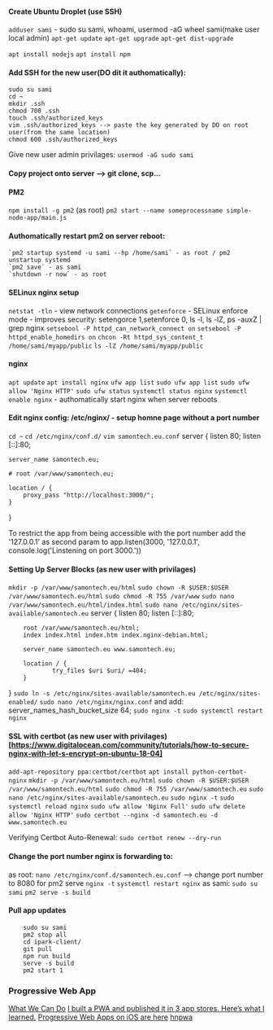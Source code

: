 #### Create Ubuntu Droplet (use SSH)
`adduser sami` - sudo su sami, whoami, usermod -aG wheel sami(make user local admin)
`apt-get update`
`apt-get upgrade`
`apt-get dist-upgrade`

`apt install nodejs`
`apt install npm`

#### Add SSH for the new user(DO dit it authomatically):
    sudo su sami
    cd ~
    mkdir .ssh
    chmod 700 .ssh
    touch .ssh/authorized_keys
    vim .ssh/authorized_keys --> paste the key generated by DO on root user(from the same location)
    chmod 600 .ssh/authorized_keys

Give new user admin privilages:
    `usermod -aG sudo sami`


#### Copy project onto server --> git clone, scp...
<!-- `tar czf simplenodeapp.tar.gz main.js package.json package-lock.json public/` -->

#### PM2
`npm install -g pm2` (as root)
`pm2 start --name someprocessname simple-node-app/main.js`

#### Authomatically restart pm2 on server reboot:
    `pm2 startup systemd -u sami --hp /home/sami` - as root / pm2 unstartup systemd
    `pm2 save` - as sami
    `shutdown -r now` - as root

 

#### SELinux nginx setup
`netstat -tln` - view network connections
`getenforce` - SELinux enforce mode - improves security: setengorce 1,setenforce 0, ls -l, ls -lZ, ps -auxZ | grep nginx
`setsebool -P httpd_can_network_connect on`
`setsebool -P httpd_enable_homedirs on`
`chcon -Rt httpd_sys_content_t /home/sami/myapp/public`
`ls -lZ /home/sami/myapp/public`

#### nginx
`apt update`
`apt install nginx`
`ufw app list`
`sudo ufw app list`
`sudo ufw allow 'Nginx HTTP'`
`sudo ufw status`
`systemctl status nginx`
`systemctl enable nginx` - authomatically start nginx when server reboots


#### Edit nginx config: /etc/nginx/ - setup homne page without a port number

`cd ~`
`cd /etc/nginx/conf.d/`
`vim samontech.eu.conf`
server {
    listen 80;
    listen [::]:80;

    server_name samontech.eu;

    # root /var/www/samontech.eu;

    location / {
        proxy_pass "http://localhost:3000/";
    }
}

To restrict the app from being accessible with the port number add the '127.0.0.1' as second param to app.listen(3000, '127.0.0.1', console.log('Linstening on port 3000.'))




#### Setting Up Server Blocks (as new user with privilages)
`mkdir -p /var/www/samontech.eu/html`
`sudo chown -R $USER:$USER /var/www/samontech.eu/html`
`sudo chmod -R 755 /var/www`
`sudo nano /var/www/samontech.eu/html/index.html`
`sudo nano /etc/nginx/sites-available/samontech.eu`
server {
        listen 80;
        listen [::]:80;

        root /var/www/samontech.eu/html;
        index index.html index.htm index.nginx-debian.html;

        server_name samontech.eu www.samontech.eu;

        location / {
                try_files $uri $uri/ =404;
        }
}
`sudo ln -s /etc/nginx/sites-available/samontech.eu /etc/nginx/sites-enabled/`
`sudo nano /etc/nginx/nginx.conf` and add: server_names_hash_bucket_size 64;
`sudo nginx -t`
`sudo systemctl restart nginx`


#### SSL with certbot (as new user with privilages)[https://www.digitalocean.com/community/tutorials/how-to-secure-nginx-with-let-s-encrypt-on-ubuntu-18-04]
`add-apt-repository ppa:certbot/certbot`
`apt install python-certbot-nginx`
`mkdir -p /var/www/samontech.eu/html`
`sudo chown -R $USER:$USER /var/www/samontech.eu/html`
`sudo chmod -R 755 /var/www/samontech.eu`
`sudo nano /etc/nginx/sites-available/samontech.eu`
`sudo nginx -t`
`sudo systemctl reload nginx`
`sudo ufw allow 'Nginx Full'`
`sudo ufw delete allow 'Nginx HTTP'`
`sudo certbot --nginx -d samontech.eu -d www.samontech.eu`

Verifying Certbot Auto-Renewal:
    `sudo certbot renew --dry-run`


#### Change the port number nginx is forwarding to:
as root:
    `nano /etc/nginx/conf.d/samontech.eu.conf` --> change port number to 8080 for pm2 serve
    `nginx -t`
    `systemctl restart nginx`
as sami:
    `sudo su sami`
    `pm2 serve -s build`


#### Pull app updates
```
    sudo su sami
    pm2 stop all
    cd ipark-client/
    git pull
    npm run build
    serve -s build
    pm2 start 1
```


### Progressive Web App
[What We Can Do](https://whatwebcando.today/)
[I built a PWA and published it in 3 app stores. Here’s what I learned.](http://debuggerdotbreak.judahgabriel.com/2018/04/13/i-built-a-pwa-and-published-it-in-3-app-stores-heres-what-i-learned/)
[Progressive Web Apps on iOS are here](https://medium.com/@firt/progressive-web-apps-on-ios-are-here-d00430dee3a7)
[hnpwa](https://hnpwa.com/)
